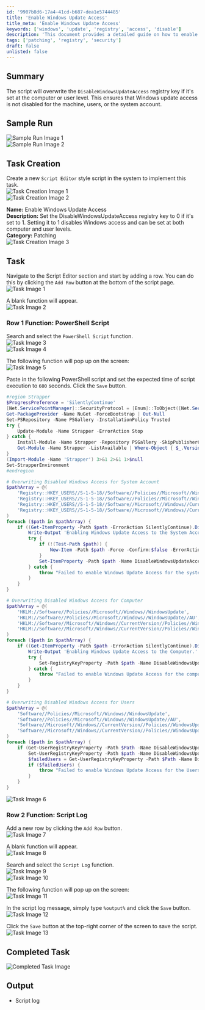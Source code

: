 ```yaml
---
id: '9907b8d6-17a4-41cd-b687-dea1e5744485'
title: 'Enable Windows Update Access'
title_meta: 'Enable Windows Update Access'
keywords: ['windows', 'update', 'registry', 'access', 'disable']
description: 'This document provides a detailed guide on how to enable Windows Update access by overwriting the DisableWindowsUpdateAccess registry key at the computer and user levels. It includes sample runs, task creation steps, and the PowerShell script necessary for implementation.'
tags: ['patching', 'registry', 'security']
draft: false
unlisted: false
---
```


## Summary

The script will overwrite the `DisableWindowsUpdateAccess` registry key if it's set at the computer or user level. This ensures that Windows update access is not disabled for the machine, users, or the system account.

## Sample Run

![Sample Run Image 1](../../../static/img/Enable-Windows-Update-Access/image_1.png)  
![Sample Run Image 2](../../../static/img/Enable-Windows-Update-Access/image_2.png)  

## Task Creation

Create a new `Script Editor` style script in the system to implement this task.  
![Task Creation Image 1](../../../static/img/Enable-Windows-Update-Access/image_3.png)  
![Task Creation Image 2](../../../static/img/Enable-Windows-Update-Access/image_4.png)  

**Name:** Enable Windows Update Access  
**Description:** Set the DisableWindowsUpdateAccess registry key to 0 if it's set to 1. Setting it to 1 disables Windows access and can be set at both computer and user levels.  
**Category:** Patching  
![Task Creation Image 3](../../../static/img/Enable-Windows-Update-Access/image_5.png)  

## Task

Navigate to the Script Editor section and start by adding a row. You can do this by clicking the `Add Row` button at the bottom of the script page.  
![Task Image 1](../../../static/img/Enable-Windows-Update-Access/image_6.png)  

A blank function will appear.  
![Task Image 2](../../../static/img/Enable-Windows-Update-Access/image_7.png)  

### Row 1 Function: PowerShell Script

Search and select the `PowerShell Script` function.  
![Task Image 3](../../../static/img/Enable-Windows-Update-Access/image_8.png)  
![Task Image 4](../../../static/img/Enable-Windows-Update-Access/image_9.png)  

The following function will pop up on the screen:  
![Task Image 5](../../../static/img/Enable-Windows-Update-Access/image_10.png)  

Paste in the following PowerShell script and set the expected time of script execution to `600` seconds. Click the `Save` button.

```powershell
#region Strapper
$ProgressPreference = 'SilentlyContinue'
[Net.ServicePointManager]::SecurityProtocol = [Enum]::ToObject([Net.SecurityProtocolType], 3072)
Get-PackageProvider -Name NuGet -ForceBootstrap | Out-Null
Set-PSRepository -Name PSGallery -InstallationPolicy Trusted
try {
    Update-Module -Name Strapper -ErrorAction Stop
} catch {
    Install-Module -Name Strapper -Repository PSGallery -SkipPublisherCheck -Force
    Get-Module -Name Strapper -ListAvailable | Where-Object { $_.Version -ne (Get-InstalledModule -Name Strapper).Version } | ForEach-Object { Uninstall-Module -Name Strapper -MaximumVersion $_.Version }
}
(Import-Module -Name 'Strapper') 3>&1 2>&1 1>$null
Set-StrapperEnvironment
#endregion
```

```powershell
# Overwriting Disabled Windows Access for System Account
$pathArray = @(
    'Registry::HKEY_USERS//S-1-5-18//Software//Policies//Microsoft//Windows//WindowsUpdate',
    'Registry::HKEY_USERS//S-1-5-18//Software//Policies//Microsoft//Windows//WindowsUpdate//AU',
    'Registry::HKEY_USERS//S-1-5-18//Software//Microsoft//Windows//CurrentVersion//Policies//WindowsUpdate',
    'Registry::HKEY_USERS//S-1-5-18//Software//Microsoft//Windows//CurrentVersion//Policies//WindowsUpdate//AU'
)
foreach ($path in $pathArray) {
    if ((Get-ItemProperty -Path $path -ErrorAction SilentlyContinue).DisableWindowsUpdateAccess -ge 1) {
        Write-Output 'Enabling Windows Update Access to the System Account.'
        try {
            if (!(Test-Path $path)) {
                New-Item -Path $path -Force -Confirm:$false -ErrorAction Stop | Out-Null
            }
            Set-ItemProperty -Path $path -Name DisableWindowsUpdateAccess -Value 0 -Force -ErrorAction Stop
        } catch {
            throw "Failed to enable Windows Update Access for the system account. Reason: $($Error[0].Exception.Message)"
        }
    }
}
```

```powershell
# Overwriting Disabled Windows Access for Computer
$pathArray = @(
    'HKLM://Software//Policies//Microsoft//Windows//WindowsUpdate',
    'HKLM://Software//Policies//Microsoft//Windows//WindowsUpdate//AU',
    'HKLM://Software//Microsoft//Windows//CurrentVersion//Policies//WindowsUpdate',
    'HKLM://Software//Microsoft//Windows//CurrentVersion//Policies//WindowsUpdate//AU'
)
foreach ($path in $pathArray) {
    if ((Get-ItemProperty -Path $path -ErrorAction SilentlyContinue).DisableWindowsUpdateAccess -ge 1) {
        Write-Output 'Enabling Windows Update Access to the Computer.'
        try {
            Set-RegistryKeyProperty -Path $path -Name DisableWindowsUpdateAccess -Value 0 -Force -ErrorAction Stop
        } catch {
            throw "Failed to enable Windows Update Access for the computer. Reason: $($Error[0].Exception.Message)"
        }
    }
}
```

```powershell
# Overwriting Disabled Windows Access for Users
$pathArray = @(
    'Software//Policies//Microsoft//Windows//WindowsUpdate',
    'Software//Policies//Microsoft//Windows//WindowsUpdate//AU',
    'Software//Microsoft//Windows//CurrentVersion//Policies//WindowsUpdate',
    'Software//Microsoft//Windows//CurrentVersion//Policies//WindowsUpdate//AU'
)
foreach ($path in $pathArray) {
    if (Get-UserRegistryKeyProperty -Path $Path -Name DisableWindowsUpdateAccess -ErrorAction SilentlyContinue | Where-Object { $_.Value -ge 1 }) {
        Set-UserRegistryKeyProperty -Path $path -Name DisableWindowsUpdateAccess -Value 0 -Force -ErrorAction SilentlyContinue -WarningAction SilentlyContinue
        $failedUsers = Get-UserRegistryKeyProperty -Path $Path -Name DisableWindowsUpdateAccess -ErrorAction SilentlyContinue | Where-Object { $_.Value -ge 1 }
        if ($failedUsers) {
            throw "Failed to enable Windows Update Access for the Users. $($failedUsers -join ', ')"
        }
    }
}
```

![Task Image 6](../../../static/img/Enable-Windows-Update-Access/image_11.png)  

### Row 2 Function: Script Log

Add a new row by clicking the `Add Row` button.  
![Task Image 7](../../../static/img/Enable-Windows-Update-Access/image_12.png)  

A blank function will appear.  
![Task Image 8](../../../static/img/Enable-Windows-Update-Access/image_13.png)  

Search and select the `Script Log` function.  
![Task Image 9](../../../static/img/Enable-Windows-Update-Access/image_14.png)  
![Task Image 10](../../../static/img/Enable-Windows-Update-Access/image_15.png)  

The following function will pop up on the screen:  
![Task Image 11](../../../static/img/Enable-Windows-Update-Access/image_16.png)  

In the script log message, simply type `%output%` and click the `Save` button.  
![Task Image 12](../../../static/img/Enable-Windows-Update-Access/image_17.png)  

Click the `Save` button at the top-right corner of the screen to save the script.  
![Task Image 13](../../../static/img/Enable-Windows-Update-Access/image_18.png)  

## Completed Task

![Completed Task Image](../../../static/img/Enable-Windows-Update-Access/image_19.png)  

## Output

- Script log

